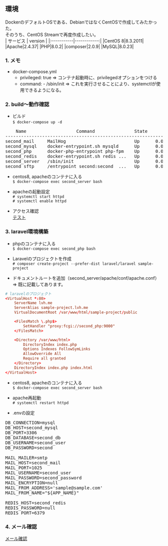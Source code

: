
## 環境
DockerのデフォルトOSである、DebianではなくCentOSで作成してみたかった。  
そのうち、CentOS Streamで再度作成したい。  
| サービス | version |
|:-----------|------------:|
|CentOS 8|8.3.2011|
|Apache|2.4.37|
|PHP|8.0.2|
|composer|2.0.9|
|MySQL|8.0.23|

### 1. メモ
  - docker-compose.yml  
      * privileged: true => コンテナ起動時に、privilegedオプションをつける  
      * command: - /sbin/init => これを実行させることにより、systemctlが使用できるようになる。

### 2. build〜動作確認
* ビルド  
`$ docker-compose up -d`
<pre>
    Name                   Command               State                       Ports                     
-------------------------------------------------------------------------------------------------------
second_mail     MailHog                          Up      0.0.0.0:1025->1025/tcp, 0.0.0.0:8025->8025/tcp
second_mysql    docker-entrypoint.sh mysqld      Up      0.0.0.0:13309->3306/tcp, 33060/tcp            
second_php      docker-php-entrypoint php-fpm    Up      0.0.0.0:55009->9000/tcp                       
second_redis    docker-entrypoint.sh redis ...   Up      0.0.0.0:6379->6379/tcp                        
second_server   /sbin/init                       Up      0.0.0.0:80->80/tcp                            
second_sftp     /entrypoint second:second_ ...   Up      0.0.0.0:2222->22/tcp      
</pre>

* centos8, apacheのコンテナに入る  
`$ docker-compose exec second_server bash`

* apacheの起動設定  
`# systemctl start httpd`  
`# systemctl enable httpd`

* アクセス確認  
[テスト](http://test.lvh.me/)

### 3. laravel環境構築
*  phpのコンテナに入る  
`$ docker-compose exec second_php bash`

* Laravelのプロジェクトを作成  
`# composer create-project --prefer-dist laravel/laravel sample-project`

* ドキュメントルートを追加（second_server/apache/conf/apache.conf）  
=> 既に記載してあります。
```conf:second_server/apache/conf/apache.conf
# laravelのプロジェクト
<VirtualHost *:80>
    ServerName lvh.me
    ServerAlias sample-project.lvh.me
    VirtualDocumentRoot /var/www/html/sample-project/public

    <FilesMatch \.php$>
        SetHandler "proxy:fcgi://second_php:9000"
    </FilesMatch>

    <Directory /var/www/html>
        DirectoryIndex index.php
        Options Indexes FollowSymLinks
        AllowOverride All
        Require all granted
    </Directory>
    DirectoryIndex index.php index.html
</VirtualHost>
```

* centos8, apacheのコンテナに入る    
`$ docker-compose exec second_server bash`

* apache再起動  
`# systemctl restart httpd`

* .envの設定
<pre>
DB_CONNECTION=mysql
DB_HOST=second_mysql
DB_PORT=3306
DB_DATABASE=second_db
DB_USERNAME=second_user
DB_PASSWORD=second

MAIL_MAILER=smtp
MAIL_HOST=second_mail
MAIL_PORT=1025
MAIL_USERNAME=second_user
MAIL_PASSWORD=second_password
MAIL_ENCRYPTION=null
MAIL_FROM_ADDRESS='sample@sample.com'
MAIL_FROM_NAME="${APP_NAME}"

REDIS_HOST=second_redis
REDIS_PASSWORD=null
REDIS_PORT=6379
</pre>

### 4. メール確認
[メール確認](http://sample-project.lvh.me:8025)
